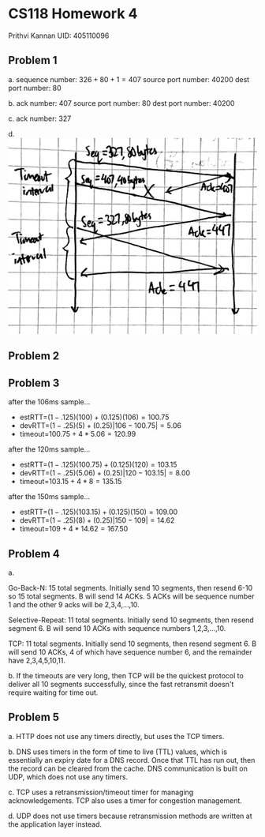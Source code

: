# CS118 Homework 4

Prithvi Kannan
UID: 405110096

## Problem 1

a. sequence number: $326+80+1=407$
source port number: $40200$
dest port number: $80$

b. ack number: $407$
source port number: $80$
dest port number: $40200$

c. ack number: $327$

d.
![image](./Resources/hw4_1.jpg)

## Problem 2

## Problem 3
after the 106ms sample...
- estRTT=$(1-.125)(100)+(0.125)(106)=100.75$
- devRTT=$(1-.25)(5)+(0.25)|106-100.75|=5.06$
- timeout=$100.75+4*5.06=120.99$

after the 120ms sample...
- estRTT=$(1-.125)(100.75)+(0.125)(120)=103.15$
- devRTT=$(1-.25)(5.06)+(0.25)|120-103.15|=8.00$
- timeout=$103.15+4*8=135.15$

after the 150ms sample...
- estRTT=$(1-.125)(103.15)+(0.125)(150)=109.00$
- devRTT=$(1-.25)(8)+(0.25)|150-109|=14.62$
- timeout=$109+4*14.62=167.50$

## Problem 4

a. 

Go-Back-N: 15 total segments. Initially send 10 segments, then resend 6-10 so 15 total segments. B will send 14 ACKs. 5 ACKs will be sequence number 1 and the other 9 acks will be 2,3,4,...,10.

Selective-Repeat: 11 total segments. Initially send 10 segments, then resend segment 6. B will send 10 ACKs with sequence numbers 1,2,3,...,10.

TCP: 11 total segments. Initially send 10 segments, then resend segment 6. B will send 10 ACKs, 4 of which have sequence number 6, and the remainder have 2,3,4,5,10,11.

b. If the timeouts are very long, then TCP will be the quickest protocol to deliver all 10 segments successfully, since the fast retransmit doesn't require waiting for time out.

## Problem 5

a. HTTP does not use any timers directly, but uses the TCP timers.

b. DNS uses timers in the form of time to live (TTL) values, which is essentially an expiry date for a DNS record. Once that TTL has run out, then the record can be cleared from the cache. DNS communication is built on UDP, which does not use any timers.

c. TCP uses a retransmission/timeout timer for managing acknowledgements. TCP also uses a timer for congestion management.

d. UDP does not use timers because retransmission methods are written at the application layer instead. 